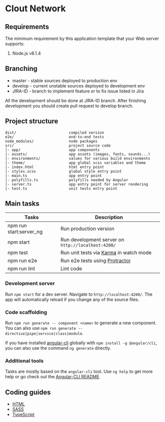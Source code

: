 Clout Network
=============


## Requirements

The minimum requirement by this application template that your Web server supports:

1. Node.js v8.1.4


## Branching

- master - stable sources deployed to production env
- develop - current unstable sources deployed to development env
- JIRA-ID - branch to implement feature or to fix issue listed in Jira

All the development should be done at JIRA-ID branch.
After finishing development you should create pull request to develop branch.


## Project structure

```
dist/                        compiled version
e2e/                         end-to-end tests
node_modules/                node packages
src/                         project source code
|- app/                      app components
|- assets/                   app assets (images, fonts, sounds...)
|- environments/             values for various build environments
|- theme/                    app global scss variables and theme
|- index.html                html entry point
|- styles.scss               global style entry point
|- main.ts                   app entry point
|- polyfills.ts              polyfills needed by Angular
|- server.ts                 app entry point for server rendering
|- test.ts                   unit tests entry point
```


## Main tasks

Tasks                         | Description
------------------------------|---------------------------------------------------------------------------------------
npm run start:server_ng       | Run production version
npm start                     | Run development server on `http://localhost:4200/`
npm test                      | Run unit tests via [Karma](https://karma-runner.github.io) in watch mode
npm run e2e                   | Run e2e tests using [Protractor](http://www.protractortest.org)
npm run lint                  | Lint code


### Development server

Run `npm start` for a dev server. Navigate to `http://localhost:4200/`. The app will automatically reload if you change
any of the source files.


### Code scaffolding

Run `npm run generate -- component <name>` to generate a new component. You can also use
`npm run generate -- directive|pipe|service|class|module`.

If you have installed [angular-cli](https://github.com/angular/angular-cli) globally with `npm install -g @angular/cli`,
you can also use the command `ng generate` directly.


### Additional tools

Tasks are mostly based on the `angular-cli` tool. Use `ng help` to get more help or go check out the
[Angular-CLI README](https://github.com/angular/angular-cli).


## Coding guides

- [HTML](docs/coding-guides/html.md)
- [SASS](docs/coding-guides/sass.md)
- [TypeScript](docs/coding-guides/typescript.md)
